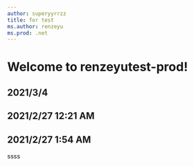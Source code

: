 ```yaml
---
author: superyyrrzz
title: for test
ms.author: renzeyu
ms.prod: .net
---
```


# Welcome to renzeyutest-prod!

## 2021/3/4

## 2021/2/27 12:21 AM

## 2021/2/27 1:54 AM

ssss
